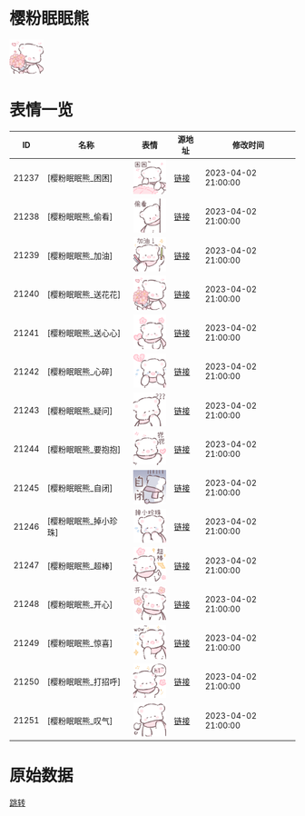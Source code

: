 # 樱粉眠眠熊

<img src="./cover.png" height="60" alt="cover" />

# 表情一览

|ID|名称|表情|源地址|修改时间|
|----|----|----|----|----|
|21237|[樱粉眠眠熊_困困]|<img src="./pic/021237_%5B樱粉眠眠熊_困困%5D.png" height="60" alt="困困"/>|[链接](https://i0.hdslb.com/bfs/garb/e0612a8a3c1876551fc86a87896b0dd19ead782a.png)|2023-04-02 21:00:00|
|21238|[樱粉眠眠熊_偷看]|<img src="./pic/021238_%5B樱粉眠眠熊_偷看%5D.png" height="60" alt="偷看"/>|[链接](https://i0.hdslb.com/bfs/garb/eee3a78c6b18dfcf9cf58f013eed3edad08d3ee5.png)|2023-04-02 21:00:00|
|21239|[樱粉眠眠熊_加油]|<img src="./pic/021239_%5B樱粉眠眠熊_加油%5D.png" height="60" alt="加油"/>|[链接](https://i0.hdslb.com/bfs/garb/0c4d29c929f11f7bd589522d7af990f0e0611583.png)|2023-04-02 21:00:00|
|21240|[樱粉眠眠熊_送花花]|<img src="./pic/021240_%5B樱粉眠眠熊_送花花%5D.png" height="60" alt="送花花"/>|[链接](https://i0.hdslb.com/bfs/garb/fc8c0a996ace43fd61bc0608d9a1e8524ae4c8b7.png)|2023-04-02 21:00:00|
|21241|[樱粉眠眠熊_送心心]|<img src="./pic/021241_%5B樱粉眠眠熊_送心心%5D.png" height="60" alt="送心心"/>|[链接](https://i0.hdslb.com/bfs/garb/f1af915afbe7c7c5b4b6c26e6f60b620e918f6c0.png)|2023-04-02 21:00:00|
|21242|[樱粉眠眠熊_心碎]|<img src="./pic/021242_%5B樱粉眠眠熊_心碎%5D.png" height="60" alt="心碎"/>|[链接](https://i0.hdslb.com/bfs/garb/461bec0cf9103be2a28f6dabc0a74490025b15d9.png)|2023-04-02 21:00:00|
|21243|[樱粉眠眠熊_疑问]|<img src="./pic/021243_%5B樱粉眠眠熊_疑问%5D.png" height="60" alt="疑问"/>|[链接](https://i0.hdslb.com/bfs/garb/1968e85f4fea3acf09518a3caebc37ec2165d8bf.png)|2023-04-02 21:00:00|
|21244|[樱粉眠眠熊_要抱抱]|<img src="./pic/021244_%5B樱粉眠眠熊_要抱抱%5D.png" height="60" alt="要抱抱"/>|[链接](https://i0.hdslb.com/bfs/garb/baf18cf62fc34ef5f88a3613bea4fc151c4e98cb.png)|2023-04-02 21:00:00|
|21245|[樱粉眠眠熊_自闭]|<img src="./pic/021245_%5B樱粉眠眠熊_自闭%5D.png" height="60" alt="自闭"/>|[链接](https://i0.hdslb.com/bfs/garb/737f8ae233663afe0db15ce69767115a3949e300.png)|2023-04-02 21:00:00|
|21246|[樱粉眠眠熊_掉小珍珠]|<img src="./pic/021246_%5B樱粉眠眠熊_掉小珍珠%5D.png" height="60" alt="掉小珍珠"/>|[链接](https://i0.hdslb.com/bfs/garb/ee097606855199ccfc5ef5dfd04a2d72ad66fa62.png)|2023-04-02 21:00:00|
|21247|[樱粉眠眠熊_超棒]|<img src="./pic/021247_%5B樱粉眠眠熊_超棒%5D.png" height="60" alt="超棒"/>|[链接](https://i0.hdslb.com/bfs/garb/b8aea499e4c3b1af3585f9d86b9032d2884c9f1b.png)|2023-04-02 21:00:00|
|21248|[樱粉眠眠熊_开心]|<img src="./pic/021248_%5B樱粉眠眠熊_开心%5D.png" height="60" alt="开心"/>|[链接](https://i0.hdslb.com/bfs/garb/73d90c170034a85224aa51c308cab2c24ab8fd61.png)|2023-04-02 21:00:00|
|21249|[樱粉眠眠熊_惊喜]|<img src="./pic/021249_%5B樱粉眠眠熊_惊喜%5D.png" height="60" alt="惊喜"/>|[链接](https://i0.hdslb.com/bfs/garb/42331b658061e53add05fcdf816afc7ccfe7ea22.png)|2023-04-02 21:00:00|
|21250|[樱粉眠眠熊_打招呼]|<img src="./pic/021250_%5B樱粉眠眠熊_打招呼%5D.png" height="60" alt="打招呼"/>|[链接](https://i0.hdslb.com/bfs/garb/642bee2db15c0a351cb2de2f587aafe810dbaf45.png)|2023-04-02 21:00:00|
|21251|[樱粉眠眠熊_叹气]|<img src="./pic/021251_%5B樱粉眠眠熊_叹气%5D.png" height="60" alt="叹气"/>|[链接](https://i0.hdslb.com/bfs/garb/ae479ea4f4526f598488f8ba34fac2352e2f3377.png)|2023-04-02 21:00:00|

# 原始数据

[跳转](./raw.json)

